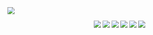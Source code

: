 <p>
<img src="https://capsule-render.vercel.app/api?type=wave&&color=3DDC84&height=300&section=header&text=123456&fontSize=90" />
</p>
<div style="text-align:center">
  <img src="https://img.shields.io/badge/Java-ED8B00?style=flat&logo=java&logoColor=white"/>
  <img src="https://img.shields.io/badge/Spring-6DB33F?style=flat&logo=spring&logoColor=white"/>
  <img src="https://img.shields.io/badge/HTML5-E34F26?style=flat&logo=html5&logoColor=white"/>
  <img src="https://img.shields.io/badge/CSS3-1572B6?style=flat&logo=css3&logoColor=white"/>
  <img src="https://img.shields.io/badge/jQuery-0769AD?style=flat&logo=jquery&logoColor=white"/>
  <img src="https://img.shields.io/badge/JavaScript-F7DF1E?style=flat&logo=JavaScript&logoColor=white"/>
</div>

